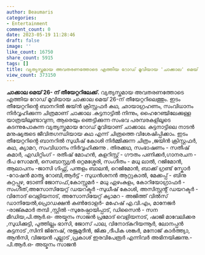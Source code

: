 ```yaml
---
author: Beaumaris
categories:
- Entertainment
comment_count: 0
date: 2023-05-19 11:28:46
draft: false
image: ''
like_count: 16750
share_count: 5915
tags: []
title: വ്യത്യസ്തമായ അവതരണത്തോടെ എത്തിയ റോഡ് മൂവിയായ 'ചാക്കാല' മെയ് 26-ന് തീയേറ്ററിലെത്തും
view_count: 373150
---
```


**ചാക്കാല മെയ് 26- ന് തീയേറ്ററിലേക്ക്.** വ്യത്യസ്തമായ അവതരണത്തോടെ എത്തിയ റോഡ് മൂവിയായ ചാക്കാല മെയ് 26-ന് തീയേറ്ററിലെത്തും. ഇടം തീയേറ്ററിൻ്റെ ബാനറിൽ ജയ്ൻ ക്രിസ്റ്റഫർ കഥ, ഛായാഗ്രഹണം, സംവിധാനം നിർവ്വഹിക്കുന്ന ചിത്രമാണ് ചാക്കാല .കുട്ടനാട്ടിൽ നിന്നും, ഹൈറേഞ്ചിലേക്കുള്ള യാത്രയിലുണ്ടാവുന്ന, ആരെയും ഞെട്ടിക്കുന്ന സംഭവ പരമ്പരകളിലൂടെ കടന്നുപോകുന്ന വ്യത്യസ്തമായ റോഡ് മൂവിയാണ് ചാക്കാല. കുട്ടനാട്ടിലെ നാടൻ മനുഷ്യരുടെ ജീവിതഗന്ധിയായ കഥ എന്ന് ചിത്രത്തെ വിശേഷിപ്പിക്കാം. [](https://cdn.boolokam.com/articles/2023/05/QFF-1.jpg)ഇടം തീയേറ്ററിൻ്റെ ബാനറിൽ സുധീഷ് കോശി നിർമ്മിക്കുന്ന ചിത്രം ,ജയിൻ ക്രിസ്റ്റഫർ, കഥ, ക്യാമറ, സംവിധാനം നിർവ്വഹിക്കുന്നു . തിരക്കഥ, സംഭാഷണം - സതീഷ് കുമാർ, എഡിറ്റിംഗ് - രതീഷ് മോഹൻ, കളറിസ്റ്റ് - ഗൗതം പണിക്കർ,ഗാനരചന - ദീപ സോമൻ, സെബാസ്റ്റ്യൻ ഒറ്റമശ്ശേരി, സംഗീതം - മധു ലാൽ, റജിമോൻ, ആലാപനം -ജാസി ഗിഫ്റ്റ്, പന്തളം ബാലൻ, റെജിമോൻ, ബാക്ക് ഗ്രണ്ട് സ്കോർ -റോഷൻ മാത്യു റോബി,ആർട്ട് - സുധൻശനൻ ആറ്റുകാൽ, മേക്കപ്പ് - ബിനു കുറ്റപ്പുഴ, ടോണി ജോസഫ്,കോസ്റ്റൂമർ - മധു ഏഴംകുളം, കോറിയോഗ്രാഫർ - സംഗീത്,അസോസിയേറ്റ് ഡയറക്ടർ -സുധീഷ് കോശി, അസിസ്റ്റൻ്റ് ഡയറക്ടർ - വിനോദ് വെളിയനാട്, അസോസിയേറ്റ് ക്യാമറ - അജിത്ത് വിൽസ് ഡാനിയേൽ,പ്രൊഡക്ഷൻ കൺട്രോളർ- മഹേഷ് എ.വി.എം, മാനേജർ -രാജ്കുമാർ തമ്പി ,സ്റ്റിൽ -സുരേഷ്പായിപ്പാട്, ഡിസൈൻ - സന മീഡിയ,പി.ആർ.ഒ- അയ്മനം സാജൻ പ്രമോദ് വെളിയനാട്, ഷാജി മാവേലിക്കര ,സുധിക്കുട്ടി, പുത്തില്ലം ഭാസി, ജോസ് പാല, വിനോദ്കുറിയന്നൂർ, ലോനപ്പൻ കുട്ടനാട് ,സിനി ജിനേഷ്, നുജൂമുദീൻ, ജിക്കു ,ദീപിക ശങ്കർ, മനോജ് കാർത്ത്യാ, ആൻസി, വിജയൻ പുല്ലാട് ,പ്രകാശ് ഇരവിപേരൂർ എന്നിവർ അഭിനയിക്കുന്നു.- പി.ആർ.ഒ- അയ്മനം സാജൻ